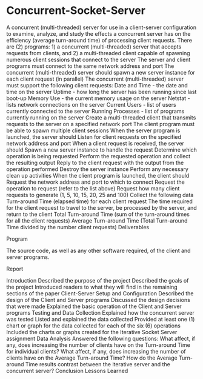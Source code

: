 # Concurrent-Socket-Server
A concurrent (multi-threaded) server for use in a client-server configuration to examine, analyze, and study the effects a concurrent server has on the efficiency (average turn-around time) of processing client requests.
There are (2) programs: 1) a concurrent (multi-threaded) server that accepts requests from clients, and 2) a multi-threaded client capable of spawning numerous client sessions that connect to the server
The server and client programs must connect to the same network address and port
The concurrent (multi-threaded) server should spawn a new server instance for each client request (in parallel)
The concurrent (multi-threaded) server must support the following client requests:
Date and Time - the date and time on the server
Uptime - how long the server has been running since last boot-up
Memory Use - the current memory usage on the server
Netstat - lists network connections on the server
Current Users - list of users currently connected to the server
Running Processes - list of programs currently running on the server
Create a multi-threaded client that transmits requests to the server on a specified network port
The client program must be able to spawn multiple client sessions
When the server program is launched, the server should
Listen for client requests on the specified network address and port
When a client request is received, the server should
Spawn a new server instance to handle the request
Determine which operation is being requested
Perform the requested operation and collect the resulting output
Reply to the client request with the output from the operation performed
Destroy the server instance
Perform any necessary clean up activities
When the client program is launched, the client should
Request the network address and port to which to connect
Request the operation to request (refer to the list above)
Request how many client requests to generate (1, 5, 10, 15, 20, 25 and 100)
Collect the following data
Turn-around Time (elapsed time) for each client request
The time required for the client request to travel to the server, be processed by the server, and return to the client
Total Turn-around Time (sum of the turn-around times for all the client requests)
Average Turn-around Time (Total Turn-around Time divided by the number client requests)
Deliverables

Program 

The source code, as well as any other software required, of the client and server programs. 

Report 

Introduction
Described the purpose of the project
Described the goals of the project 
Introduced readers to what they will find in the remaining sections of the paper
Client-Server Setup and Configuration
Described the design of the Client and Server programs
Discussed the design decisions that were made
Explained the basic operation of the Client and Server programs
Testing and Data Collection
Explained how the concurrent server was tested
Listed and explained the data collected
Provided at least one (1) chart or graph for the data collected for each of the six (6) operations
Included the charts or graphs created for the Iterative Socket Server assignment
Data Analysis
Answered the following questions:
What affect, if any, does increasing the number of clients have on the Turn-around Time for individual clients?
What affect, if any, does increasing the number of clients have on the Average Turn-around Time?
How do the Average Turn-around Time results contrast between the iterative server and the concurrent server?
Conclusion
Lessons Learned



